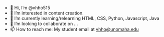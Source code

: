 - 👋 Hi, I’m @vhho515
- 👀 I’m interested in content creation. 
- 🌱 I’m currently learning/relearning HTML, CSS, Python, Javascript, Java
- 💞️ I’m looking to collaborate on ...
- 📫 How to reach me: My student email at vhho@unomaha.edu

<!---
vhho515/vhho515 is a ✨ special ✨ repository because its `README.md` (this file) appears on your GitHub profile.
You can click the Preview link to take a look at your changes.
--->
